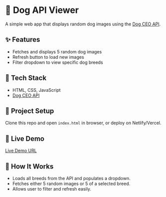 # 🐾 Dog API Viewer

A simple web app that displays random dog images using the [Dog CEO API](https://dog.ceo/dog-api/).

## ✨ Features
- Fetches and displays 5 random dog images
- Refresh button to load new images
- Filter dropdown to view specific dog breeds

## 🚀 Tech Stack
- HTML, CSS, JavaScript
- [Dog CEO API](https://dog.ceo/dog-api/)

## 📂 Project Setup
Clone this repo and open `index.html` in browser, or deploy on Netlify/Vercel.

## 🔗 Live Demo
[Live Demo URL](https://sindhu-987.github.io/dog-image-viewer/)

## 📌 How It Works
- Loads all breeds from the API and populates a dropdown.
- Fetches either 5 random images or 5 of a selected breed.
- Allows user to filter and refresh easily.
